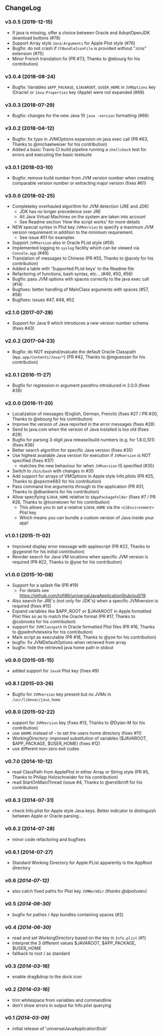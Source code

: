ChangeLog
---------

### v3.0.5 (2019-12-15)
* If java is missing, offer a choice between Oracle and AdoptOpenJDK download buttons (#78)
* Support Array style `Java:Arguments` for Apple Plist style (#76)
* Bugfix: do not crash if `CFBundleIconFile` is provided without ".icns" extension (#75)
* Minor French translation fix (PR #73, Thanks to @ebourg for his contribution)

### v3.0.4 (2018-08-24)
* Bugfix: Variables `$APP_PACKAGE`, `$JAVAROOT`, `$USER_HOME` in `JVMOptions` key (Oracle) or `Java:Properties` key (Apple) were not expanded (#69)

### v3.0.3 (2018-07-29)
* Bugfix: changes for the new Java 10 `java -version` formatting (#66)

### v3.0.2 (2018-04-12)
* Bugfix: fix typo in JVMOptions expansion on java exec call (PR #63, Thanks to @michaelweiser for his contribution)
* Added a basic Travis CI build pipeline running a `shellcheck` test for errors and executing the basic testsuite

### v3.0.1 (2018-03-10)
* Bugfix: remove build number from JVM version number when creating comparable version number or extracting major version (fixes #61)

### v3.0.0 (2018-02-25)
* Completeley overhauled algorithm for JVM detection (JRE and JDK)
  * JDK has no longer precedence over JRE
  * All Java Virtual Machines on the system are taken into account
  * See Readme section 'How the script works' for more details
* NEW special syntax in Plist key `JVMVersion` to specify a maximum JVM version requirement in addition to the minimum requirement.
  * See issue #51 for examples
* Support `JVMVersion` also in Oracle PList style (#59)
* Implemented logging to `syslog` facility which can be viewed via `Console.app` (#49)
* Translation of messages to Chinese (PR #55, Thanks to @acely for his contribution)
* Added a table with 'Supported PList keys' to the Readme file
* Refactoring of functions, bash syntax, etc... (#46, #50, #56)
* Bugfix: pass JVM options with spaces correctly to the java exec call (#14)
* Bugfixes: better handling of MainClass arguments with spaces (#57, #58)
* Bugfixes: issues #47, #48, #52

### v2.1.0 (2017-07-28)
* Support for Java 9 which introduces a new version number schema (fixes #43)

### v2.0.2 (2017-04-23)
* Bugfix: do NOT expand/evaluate the default Oracle Classpath (`App.app/Contents/Java/*`) (PR #42, Thanks to @mguessan for his contribution)

### v2.0.1 (2016-11-27)
* Bugfix for regression in argument passthru introduced in 2.0.0 (fixes #39)

### v2.0.0 (2016-11-20)
* Localization of messages (English, German, French) (fixes #27 / PR #30, Thanks to @ebourg for his contribution)
* Improve the version of Java reported in the error messages (fixes #28)
* Send to java.com when the version of Java installed is too old (fixes #29)
* Bugfix for parsing 3-digit java release/build numbers (e.g. for 1.8.0_101) (fixes #36)
* Better search algorithm for specific Java version (fixes #35)
* Use highest available Java version for execution if `JVMversion` is NOT specified (fixes #37)
  * matches the new behaviour for when `JVMversion` IS specified (#35)
* Switch to `/bin/bash` with changes in #35
* Add support for arrays of VMOptions in Apple style Info.plists (PR #25, Thanks to @spectre683 for his contribution)
* Pass command line arguments through to the application (PR #31, Thanks to @dbankieris for his contribution)
* Allow specifying `$JAVA_HOME` relative to `$AppPackageFolder` (fixes #7 / PR #26, Thanks to @toonetown for his contribution)
  * This allows you to set a relative `$JAVA_HOME` via the `<LSEnvironment>` Plist key
  * Which means you can bundle a custom version of Java inside your app!

### v1.0.1 (2015-11-02)
* Improved display error message with applescript (PR #22, Thanks to @ygesnel for his initial contribution)
* Reorder search for Java VM locations when specific JVM version is required (PR #22, Thanks to @yoe for his contribution)

### v1.0.0 (2015-10-08)
* Support for a splash file (PR #19)
  * For details see https://github.com/tofi86/universalJavaApplicationStub/pull/19
* Also search for JRE's (not only for JDK's) when a specific JVMversion is required (fixes #15)
* Expand variables like $APP_ROOT or $JAVAROOT in Apple formatted Plist files so as to match the Oracle format  (PR #17, Thanks to @cxbrooks for his contribution)
* support for `JVMClasspath` in Oracle formatted Plist files (PR #16, Thanks to @pedrofvteixeira for his contribution)
* Mark script as executable (PR #18, Thanks to @yoe for his contribution)
* bugfix: fix JVMDefaultOptions when retrieved from array
* bugfix: hide the retrieved java home path in stdout

### v0.9.0 (2015-05-15)
* added support for `JavaX` Plist key (fixes #9)

### v0.8.1 (2015-03-26)
* Bugfix for `JVMVersion` key present but no JVMs in `/usr/libexec/java_home`

### v0.8.0 (2015-02-22)
* support for `JVMVersion` key (fixes #13, Thanks to @Dylan-M for his contribution)
* use `$HOME` instead of `~` to set the users home directory (fixes #11)
* WorkingDirectory: improved substitution of variables ($JAVAROOT, $APP_PACKAGE, $USER_HOME) (fixes #12)
* use different non-zero exit codes

### v0.7.0 (2014-10-12)
* read ClassPath from ApplePlist in either Array or String style (PR #5, Thanks to Philipp Holzschneider for his contribution)
* read StartOnMainThread (issue #4, Thanks to @wrstlbrnft for his contribution)

### v0.6.3 (2014-07-31)
* check Info.plist for Apple style Java keys. Better indicator to distinguish between Apple or Oracle parsing...

### v0.6.2 (2014-07-28)
* minor code refactoring and bugfixes

### v0.6.1 (2014-07-27)
* Standard Working Directory for Apple PList apparently is the AppRoot directory

### v0.6 *(2014-07-12)*
* also catch fixed paths for Plist key `JVMWorkDir` *(thanks @dpolivaev)*

### v0.5 *(2014-06-30)*
* bugfix for pathes / App bundles containing spaces (#2)

### v0.4 *(2014-06-30)*
* read and set WorkingDirectory based on the key in `Info.plist` (#1)
 * interpret the 3 different values $JAVAROOT, $APP_PACKAGE, $USER_HOME
 * fallback to root / as standard

### v0.3 *(2014-03-16)*
* enable drag&drop to the dock icon

### v0.2 *(2014-03-16)*
* trim whitespace from variables and commandline
* don't show errors in output for Info.plist querying

### v0.1 *(2014-03-09)*
* initial release of 'universalJavaApplicationStub'
